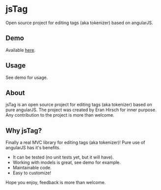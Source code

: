 jsTag
=====
Open source project for editing tags (aka tokenizer) based on angularJS.

Demo
----
Available [here](http://eranhirs.github.io/jsTag/ "jsTag Demo").

Usage
-----
See demo for usage.

About
-----
jsTag is an open source project for editing tags (aka tokenizer) based on pure angularJS.
The project was created by Eran Hirsch for inner purpose.
Any contribution to the project is more than welcome.

Why jsTag?
----------
Finally a real MVC library for editing tags (aka tokenizer)! Pure use of angularJS has it's benefits.
 * It can be tested (no unit tests yet, but it will have).
 * Working with models is great, see demo for example.
 * Maintainable code.
 * Easy to customize!
 
 
 

Hope you enjoy, feedback is more than welcome.
